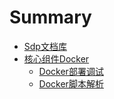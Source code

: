# Summary

* [Sdp文档库](README.md)
* [核心组件Docker](docker/docker.md)
   * [Docker部署调试](docker/docker_Manual.md)
   * [Docker脚本解析](docker/docker_autoscript.md)

